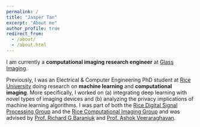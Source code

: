 ```yaml
---
permalink: /
title: "Jasper Tan"
excerpt: "About me"
author_profile: true
redirect_from: 
  - /about/
  - /about.html
---
```


I am currently a **computational imaging research engineer** at [Glass Imaging](https://glass-imaging.com).

Previously, I was an Electrical & Computer Engineering PhD student at [Rice University](https://www.rice.edu) doing research on **machine learning** and **computational imaging**. 
More specifically, I worked on (a) integrating deep learning with novel types of imaging devices and (b) analyzing the privacy implications of machine learning algorithms.
I was part of both the [Rice Digital Signal Processing Group](https://dsp.rice.edu) and the [Rice Computational Imaging Group](https://computationalimaging.rice.edu) and was advised by [Prof. Richard G Baraniuk](https://richb.rice.edu) and [Prof. Ashok Veeraraghavan](https://profiles.rice.edu/faculty/ashok-veeraraghavan).

